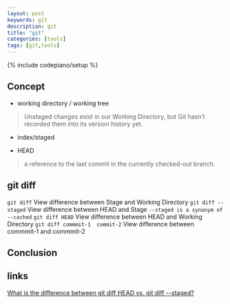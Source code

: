 ```yaml
---
layout: post
keywords: git
description: git
title: "git"
categories: [tools]
tags: [git,tools]
---
```

{% include codepiano/setup %}

## Concept

* working directory / working tree

> Unstaged changes exist in our Working Directory, but Git hasn’t recorded them into its version history yet.

* index/staged

* HEAD

> a reference to the last commit in the currently checked-out branch.

## git diff

`git diff`  View difference between Stage and Working Directory
`git diff --staged` View difference between HEAD and Stage  `--staged is a synonym of --cached`
`git diff HEAD`  View difference between HEAD and Working Directory
`git diff commmit-1  commit-2` View difference between commmit-1 and commmit-2 

## Conclusion

## links

[What is the difference between git diff HEAD vs. git diff --staged?](https://stackoverflow.com/questions/16562121/what-is-the-difference-between-git-diff-head-vs-git-diff-staged)
